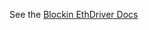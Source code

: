 See the <a href="https://blockin.gitbook.io/blockin/chain-drivers-built-by-blockin-team/ethdriver">Blockin EthDriver Docs</a>